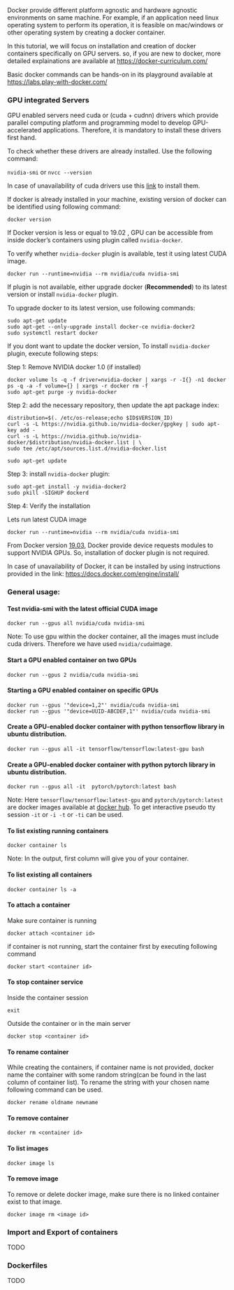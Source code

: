 Docker provide different platform agnostic and hardware agnostic environments on same machine. For example, if an application need linux operating system to perform its operation, it is feasible on mac/windows or other operating system by creating a docker container. 

In this tutorial, we will focus on installation and creation of docker containers specifically on GPU servers. so, if you are new to docker, more detailed explainations are available at https://docker-curriculum.com/

Basic docker commands can be hands-on in its playground available at https://labs.play-with-docker.com/


### GPU integrated Servers

GPU enabled servers need cuda or (cuda + cudnn) drivers which provide parallel computing platform and programming model to develop GPU-accelerated applications. Therefore, it is mandatory to install these drivers first hand.

To check whether these drivers are already installed. Use the following command:

``` nvidia-smi ``` or ``` nvcc --version ```

In case of unavailability of cuda drivers use this [link](https://docs.nvidia.com/cuda/cuda-installation-guide-linux/index.html#package-manager-installation) to install them. 


If docker is already installed in your machine, existing version of docker can be identified using following command:

```
docker version
```

If Docker version is less or equal to 19.02 , GPU can be accessible from inside docker’s containers using plugin called ``` nvidia-docker ```. 

To verify whether ``` nvidia-docker ``` plugin is available, test it using latest CUDA image.

```
docker run --runtime=nvidia --rm nvidia/cuda nvidia-smi

```

If plugin is not available, either upgrade docker (**Recommended**) to its latest version or install ``` nvidia-docker ``` plugin.

To upgrade docker to its latest version, use following commands:

```
sudo apt-get update
sudo apt-get --only-upgrade install docker-ce nvidia-docker2
sudo systemctl restart docker
```

If you dont want to update the docker version, To install ``` nvidia-docker ``` plugin, execute following steps:

Step 1: Remove NVIDIA docker 1.0 (if installed)

```
docker volume ls -q -f driver=nvidia-docker | xargs -r -I{} -n1 docker ps -q -a -f volume={} | xargs -r docker rm -f
sudo apt-get purge -y nvidia-docker
```

Step 2: add the necessary repository, then update the apt package index:

```
distribution=$(. /etc/os-release;echo $ID$VERSION_ID)
curl -s -L https://nvidia.github.io/nvidia-docker/gpgkey | sudo apt-key add -
curl -s -L https://nvidia.github.io/nvidia-docker/$distribution/nvidia-docker.list | \
sudo tee /etc/apt/sources.list.d/nvidia-docker.list

sudo apt-get update
```

Step 3: install ``` nvidia-docker ``` plugin:

```
sudo apt-get install -y nvidia-docker2
sudo pkill -SIGHUP dockerd
```

Step 4: Verify the installation

Lets run latest CUDA image

```
docker run --runtime=nvidia --rm nvidia/cuda nvidia-smi

```

From Docker version [19.03](https://github.com/moby/moby/pull/38828), Docker provide device requests modules to support NVIDIA GPUs. So, installation of docker plugin is not required.

In case of unavailability of Docker, it can be installed by using instructions provided in the link: https://docs.docker.com/engine/install/


### General usage:

#### Test nvidia-smi with the latest official CUDA image
```
docker run --gpus all nvidia/cuda nvidia-smi
```

Note: To use gpu within the docker container, all the images must include cuda drivers. Therefore we have used ```nvidia/cuda```image.

#### Start a GPU enabled container on two GPUs
```
docker run --gpus 2 nvidia/cuda nvidia-smi
```

#### Starting a GPU enabled container on specific GPUs
```
docker run --gpus '"device=1,2"' nvidia/cuda nvidia-smi
docker run --gpus '"device=UUID-ABCDEF,1"' nvidia/cuda nvidia-smi
```


#### Create a GPU-enabled docker container with python tensorflow library in ubuntu distribution.

```
docker run --gpus all -it tensorflow/tensorflow:latest-gpu bash
```

#### Create a GPU-enabled docker container with python pytorch library in ubuntu distribution.

```
docker run --gpus all -it  pytorch/pytorch:latest bash
```

Note: Here ``` tensorflow/tensorflow:latest-gpu ``` and ``` pytorch/pytorch:latest ``` are docker images available at [docker hub](https://hub.docker.com/). To get interactive pseudo tty session ``` -it ``` or ``` -i -t ``` or ``` -ti ``` can be used.

#### To list existing running containers

```
docker container ls
```

Note: In the output, first column will give you <containers id> of your container. 
  
#### To list existing all containers
 
```
docker container ls -a
```

#### To attach a container

Make sure container is running 

```
docker attach <container id>
```

if container is not running, start the container first by executing following command

```
docker start <container id>
```


#### To stop container service

Inside the container session

```
exit
```

Outside the container or in the main server

```
docker stop <container id>
```

#### To rename container

While creating the containers, if container name is not provided, docker name the container with some random string(can be found in the last column of container list). To rename the string with your chosen name following command can be used.

```
docker rename oldname newname
```

#### To remove container

```
docker rm <container id>
```

#### To list images

```
docker image ls
```

#### To remove image

To remove or delete docker image, make sure there is no linked container exist to that image.

```
docker image rm <image id>
```


### Import and Export of containers

TODO

### Dockerfiles

TODO
